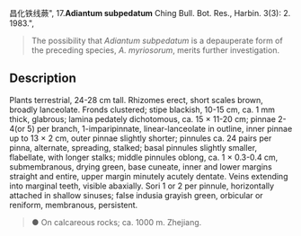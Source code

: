 昌化铁线蕨",
17.**Adiantum subpedatum** Ching Bull. Bot. Res., Harbin. 3(3): 2. 1983.",

> The possibility that *Adiantum subpedatum* is a depauperate form of the preceding species, *A. myriosorum*, merits further investigation.

## Description
Plants terrestrial, 24-28 cm tall. Rhizomes erect, short scales brown, broadly lanceolate. Fronds clustered; stipe blackish, 10-15 cm, ca. 1 mm thick, glabrous; lamina pedately dichotomous, ca. 15 × 11-20 cm; pinnae 2-4(or 5) per branch, 1-imparipinnate, linear-lanceolate in outline, inner pinnae up to 13 × 2 cm, outer pinnae slightly shorter; pinnules ca. 24 pairs per pinna, alternate, spreading, stalked; basal pinnules slightly smaller, flabellate, with longer stalks; middle pinnules oblong, ca. 1 × 0.3-0.4 cm, submembranous, drying green, base cuneate, inner and lower margins straight and entire, upper margin minutely acutely dentate. Veins extending into marginal teeth, visible abaxially. Sori 1 or 2 per pinnule, horizontally attached in shallow sinuses; false indusia grayish green, orbicular or reniform, membranous, persistent.

> ● On calcareous rocks; ca. 1000 m. Zhejiang.
